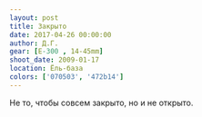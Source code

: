 ```yaml
---
layout: post
title: Закрыто
date: 2017-04-26 00:00:00
author: Д.Г.
gear: [E-300 , 14-45mm]
shoot_date: 2009-01-17
location: Ёль-база
colors: ['070503', '472b14']
---
```

Не то, чтобы совсем закрыто, но и не открыто.
